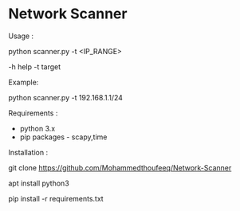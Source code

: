 # Network Scanner

Usage :

python scanner.py -t <IP_RANGE>

-h help
-t target

Example:

python scanner.py -t 192.168.1.1/24

Requirements :
 * python  3.x
 * pip packages - scapy,time
 
Installation :

git clone https://github.com/Mohammedthoufeeq/Network-Scanner

apt install python3

pip install -r requirements.txt
